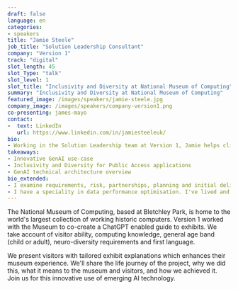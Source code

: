 ```yaml
---
draft: false
language: en
categories:
- speakers
title: "Jamie Steele"
job_title: "Solution Leadership Consultant"
company: "Version 1"
track: "digital"
slot_length: 45
slot_Type: "talk"
slot_level: 1
slot_title: "Inclusivity and Diversity at National Museum of Computing"
summary: "Inclusivity and Diversity at National Museum of Computing"
featured_image: /images/speakers/jamie-steele.jpg
company_image: /images/speakers/company-version1.png
co-presenting: james-mayo
contact:
-  text: LinkedIn
   url: https://www.linkedin.com/in/jamiesteeleuk/
bio:
- Working in the Solution Leadership team at Version 1, Jamie helps clients with technology assessment, architecture, gap analysis, strategy & vision, and long-term roadmaps. 
takeaways:
- Innovative GenAI use-case
- Inclusivity and Diversity for Public Access applications
- GenAI technical architecture overview
bio_extended:
- I examine requirements, risk, partnerships, planning and initial delivery, and business cases. I do this with a data-focused lens, working on the technical and business aspects. 
- I have a speciality in data performance optimisation. I've lived and worked in Devon for the majority of my life. When I'm not thinking about data, you'll find me cycling or hiking in the beautiful countryside.
---
```


The National Museum of Computing, based at Bletchley Park, is home to the world's largest collection of working historic computers. Version 1 worked with the Museum to co-create a ChatGPT enabled guide to exhibits. We take account of visitor ability, computing knowledge, general age band (child or adult), neuro-diversity requirements and first language. 

We present visitors with tailored exhibit explanations which enhances their museum experience. We'll share the life journey of the project, why we did this, what it means to the museum and visitors, and how we achieved it. Join us for this innovative use of emerging AI technology.